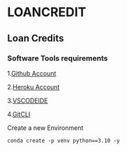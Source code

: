 # LOANCREDIT
## Loan Credits
### Software Tools requirements

1.[Github Account](https://github.com)

2.[Heroku Account](https://heroku.com)

3.[VSCODEIDE](https://code.visualstudio.com/)

4.[GitCLI](https://git-scm.com/book/en/v2/Getting-Started-The-Command-Line)

Create a new Environment
`````````````````````````
conda create -p venv python==3.10 -y
````````````````````````````````````````

